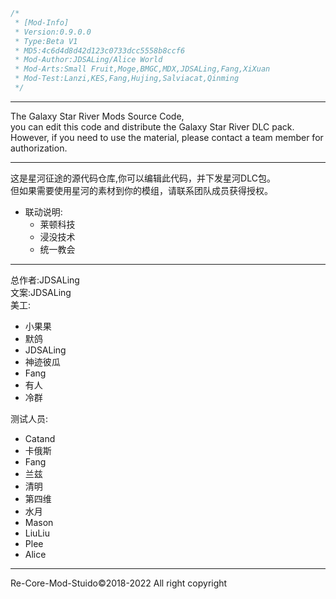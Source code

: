 ~~~java
/*
 * [Mod-Info]
 * Version:0.9.0.0
 * Type:Beta V1
 * MD5:4c6d4d8d42d123c0733dcc5558b8ccf6
 * Mod-Author:JDSALing/Alice World
 * Mod-Arts:Small Fruit,Moge,BMGC,MDX,JDSALing,Fang,XiXuan
 * Mod-Test:Lanzi,KES,Fang,Hujing,Salviacat,Qinming
 */
~~~

---
The Galaxy Star River Mods Source Code,   
you can edit this code and distribute the Galaxy Star River DLC pack.   
However, if you need to use the material, please contact a team member for authorization.

---
这是星河征途的源代码仓库,你可以编辑此代码，并下发星河DLC包。  
但如果需要使用星河的素材到你的模组，请联系团队成员获得授权。

* 联动说明:  
  * 莱顿科技
  * 浸没技术
  * 统一教会

---
总作者:JDSALing  
文案:JDSALing  
美工:  
* 小果果  
* 默鸽
* JDSALing
* 神迹彼瓜
* Fang
* 有人
* 冷群

测试人员:
* Catand
* 卡俄斯
* Fang
* 兰兹
* 清明
* 第四维
* 水月
* Mason
* LiuLiu
* Plee
* Alice

---
Re-Core-Mod-Stuido©2018-2022 All right copyright
